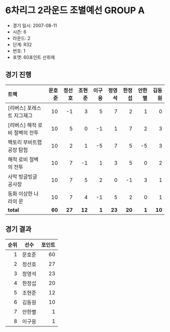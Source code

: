 # 6차리그 2라운드 조별예선 GROUP A

- 경기 일시: 2007-08-11
- 시즌: 6
- 라운드: 2
- 단계: R32
- 번호: 1
- 포맷: 60포인트 선취제





## 경기 진행

| 트랙 | 문호준 | 정선호 | 조현준 | 이구응 | 정영석 | 한정섭 | 안한별 | 김동원 |
|:---|---:|---:|---:|---:|---:|---:|---:|---:|
| [리버스] 포레스트 지그재그 | 10 | -1 | 3 | 5 | 7 | 2 | 1 | 0 |
| [리버스] 해적 로비 절벽의 전투 | 10 | 5 | 0 | -1 | 1 | 7 | 2 | 3 |
| 팩토리 부비트랩 공장 탐험 | 10 | 2 | 1 | -5 | 7 | 5 | -5 | 3 |
| 해적 로비 절벽의 전투 | 10 | 7 | -1 | 1 | 3 | 5 | 0 | 2 |
| 사막 빙글빙글 공사장 | 10 | 7 | 5 | 2 | 0 | -1 | 3 | 1 |
| 동화 이상한 나라의 문 | 10 | 7 | 4 | -1 | 5 | 2 | 0 | 1 |
| __total__ | __60__ | __27__ | __12__ | __1__ | __23__ | __20__ | __1__ | __10__ |




## 경기 결과

| 순위 | 선수 | 포인트 |
|---:|:---:|---:|
| 1 | 문호준 | 60 |
| 2 | 정선호 | 27 |
| 3 | 정영석 | 23 |
| 4 | 한정섭 | 20 |
| 5 | 조현준 | 12 |
| 6 | 김동원 | 10 |
| 7 | 안한별 | 1 |
| 8 | 이구응 | 1 |

